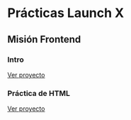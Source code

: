 # Prácticas Launch X

## Misión Frontend

### Intro
[Ver proyecto](./misionFrontend/01.%20Intro/)

### Práctica de HTML
[Ver proyecto](./misionFrontend/02.%20HTML/)